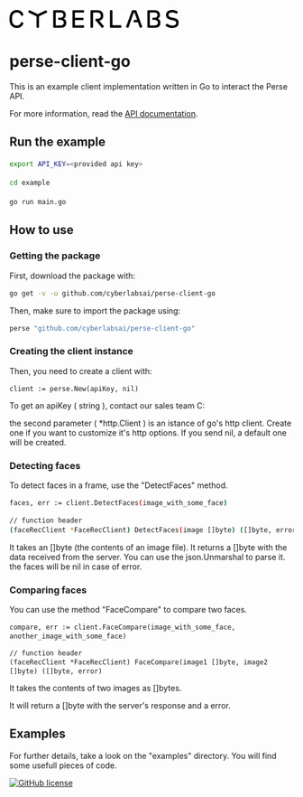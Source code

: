 [<img src="https://raw.githubusercontent.com/Yoonit-Labs/nativescript-yoonit-camera/development/logo_cyberlabs.png" width="300">](https://cyberlabs.ai/)

# perse-client-go

This is an example client implementation written in Go to interact the Perse API.

For more information, read the [API documentation](https://apidocs.cyberface.ai/).

## Run the example

```bash
export API_KEY=<provided api key>

cd example

go run main.go
```

## How to use

### Getting the package

First, download the package with:

```bash
go get -v -u github.com/cyberlabsai/perse-client-go
```

Then, make sure to import the package using:

```bash
perse "github.com/cyberlabsai/perse-client-go"
```

### Creating the client instance

Then, you need to create a client with:

```
client := perse.New(apiKey, nil)
```

To get an apiKey ( string ), contact our sales team C:

the second parameter ( *http.Client ) is an istance of go's http client. Create one if you want to customize it's http options. If you send nil, a default one will be created.

### Detecting faces

To detect faces in a frame, use the "DetectFaces" method.

```bash
faces, err := client.DetectFaces(image_with_some_face)
```

```bash
// function header
(faceRecClient *FaceRecClient) DetectFaces(image []byte) ([]byte, error)
```

It takes an []byte (the contents of an image file). It returns a []byte with the data received from the server. You can use the json.Unmarshal to parse it. the faces will be nil in case of error.

### Comparing faces

You can use the method "FaceCompare" to compare two faces.

```
compare, err := client.FaceCompare(image_with_some_face, another_image_with_some_face)
```

```
// function header
(faceRecClient *FaceRecClient) FaceCompare(image1 []byte, image2 []byte) ([]byte, error)
```

It takes the contents of two images as []bytes.

It will return a []byte with the server's response and a error.


## Examples

For further details, take a look on the "examples" directory. You will find some usefull pieces of code.

[![GitHub license](https://img.shields.io/github/license/Naereen/StrapDown.js.svg)](https://github.com/Naereen/StrapDown.js/blob/master/LICENSE)